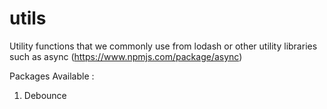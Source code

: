 # utils
Utility functions that we commonly use from lodash or other utility libraries such as async (https://www.npmjs.com/package/async)

Packages Available : 

1. Debounce
